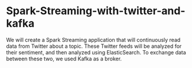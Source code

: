 # Spark-Streaming-with-twitter-and-kafka

We will create a Spark Streaming application that will continuously read data from
Twitter about a topic. These Twitter feeds will be analyzed for their sentiment, and then analyzed
using ElasticSearch. To exchange data between these two, we used Kafka as a broker. 
